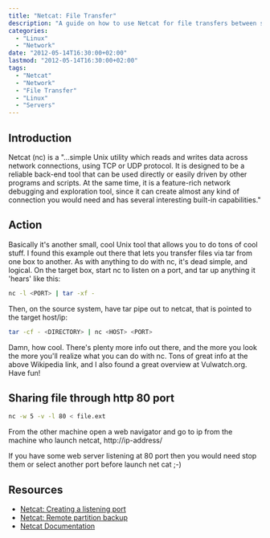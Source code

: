 ```yaml
---
title: "Netcat: File Transfer"
description: "A guide on how to use Netcat for file transfers between systems, including HTTP sharing options."
categories:
  - "Linux"
  - "Network"
date: "2012-05-14T16:30:00+02:00"
lastmod: "2012-05-14T16:30:00+02:00"
tags:
  - "Netcat"
  - "Network"
  - "File Transfer"
  - "Linux"
  - "Servers"
---
```


## Introduction

Netcat (nc) is a "...simple Unix utility which reads and writes data across network connections, using TCP or UDP protocol. It is designed to be a reliable back-end tool that can be used directly or easily driven by other programs and scripts. At the same time, it is a feature-rich network debugging and exploration tool, since it can create almost any kind of connection you would need and has several interesting built-in capabilities."

## Action

Basically it's another small, cool Unix tool that allows you to do tons of cool stuff. I found this example out there that lets you transfer files via tar from one box to another. As with anything to do with nc, it's dead simple, and logical. On the target box, start nc to listen on a port, and tar up anything it 'hears' like this:

```bash
nc -l <PORT> | tar -xf -
```

Then, on the source system, have tar pipe out to netcat, that is pointed to the target host/ip:

```bash
tar -cf - <DIRECTORY> | nc <HOST> <PORT>
```

Damn, how cool. There's plenty more info out there, and the more you look the more you'll realize what you can do with nc. Tons of great info at the above Wikipedia link, and I also found a great overview at Vulwatch.org. Have fun!

## Sharing file through http 80 port

```bash
nc -w 5 -v -l 80 < file.ext
```

From the other machine open a web navigator and go to ip from the machine who launch netcat, http://ip-address/

If you have some web server listening at 80 port then you would need stop them or select another port before launch net cat ;-)

## Resources
- [Netcat: Creating a listening port](../../Network/Netcat/netcat_creating_a_listening_port.md)
- [Netcat: Remote partition backup](../../Network/Netcat/netcat_remote_partition_backup.md)
- [Netcat Documentation](../../../static/pdf/netcat.pdf)
